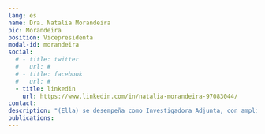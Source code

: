 ```yaml
---
lang: es
name: Dra. Natalia Morandeira
pic: Morandeira
position: Vicepresidenta
modal-id: morandeira
social:
  # - title: twitter
  #   url: #
  # - title: facebook
  #   url: #
  - title: linkedin
    url: https://www.linkedin.com/in/natalia-morandeira-97083044/
contact: 
description: "(Ella) se desempeña como Investigadora Adjunta, con amplia experiencia en ecología de humedales y paisajes, monitoreo de biodiversidad y teledetección satelital mediante datos ópticos, SAR y polarimétricos. Como investigadora del Consejo Nacional de Investigaciones Científicas y Técnicas (CONICET), ha coordinado diversos proyectos nacionales e internacionales, con énfasis en el monitoreo de ecosistemas y la evaluación de riesgos ambientales en hábitats complejos, incluyendo los sistemas de humedales de la llanura aluvial del río Paraná y los ambientes costeros de la provincia de Buenos Aires. Ha sido Investigadora Principal o Co-Investigadora Principal en convenios de investigación con Agencias Espaciales (de Argentina, Japón, Canadá e Italia), involucrando el desarrollo de aplicaciones para el monitoreo de humedales utilizando datos SAR o PolSAR de SAOCOM, ALOS/PALSAR-2 y RADARSAT-2, y datos de CosmoSkyMed. Además, actualmente imparte la cátedra de Ecología en la Universidad de San Martín (UNSAM) y colabora con la cátedra de Ecología del Paisaje en la Universidad de Buenos Aires (UBA)."
publications:
---
```

